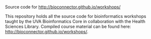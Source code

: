 Source code for <http://bioconnector.github.io/workshops/>

This repository holds all the source code for bioinformatics workshops taught by the UVA Bioinformatics Core in collaboration with the Health Sciences Library. Compiled course material can be found here: <http://bioconnector.github.io/workshops/>.
